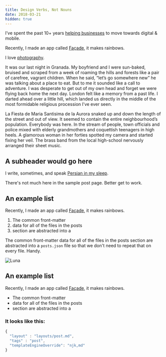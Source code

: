 ```yaml
---
title: Design Verbs, Not Nouns
date: 2018-03-21
hidden: true
---
```


I’ve spent the past 10+ years [helping businesses](https://uk.linkedin.com/in/rafalpast) to move towards digital & mobile.

Recently, I made an app called [Façade](http://facade.photo/), it makes rainbows.

I love [photography](https://www.instagram.com/rafalpast/).

It was our last night in Granada. My boyfriend and I were sun-baked, bruised and scraped from a week of roaming the hills and forests like a pair of carefree, vagrant children. When he said, “let’s go somewhere new” he was talking about a place to eat. But to me it sounded like a call to adventure. I was desperate to get out of my own head and forget we were flying back home the next day. London felt like a memory from a past life. I darted ahead over a little hill, which landed us directly in the middle of the most formidable religious procession I’ve ever seen.

La Fiesta de Maria Santisima de la Aurora snaked up and down the length of the street and out of view. It seemed to contain the entire neighbourhood’s population. Everybody was here. In the stream of people, town officials and police mixed with elderly grandmothers and coquettish teenagers in high heels. A glamorous woman in her forties spotted my camera and started fixing her veil. The brass band from the local high-school nervously arranged their sheet music.

## A subheader would go here

I write, sometimes,
and speak [Persian in my sleep](https://twitter.com/rafalpast).

There's not much here in the sample post page. Better get to work.

## An example list

Recently, I made an app called [Façade](http://facade.photo/), it makes rainbows.

1. The common front-matter
2. data for all of the files in the posts
3. section are abstracted into a

The common front-matter data for all of the files in the posts section are abstracted into a `posts.json` file so that we don't need to repeat that on every file. Handy.

![Luna](/images/luna.jpg)

## An example list

Recently, I made an app called [Façade](http://facade.photo/), it makes rainbows.

-   The common front-matter
-   data for all of the files in the posts
-   section are abstracted into a

### It looks like this:

```js
{
  "layout" : "layouts/post.md",
  "tags" : "post",
  "templateEngineOverride": "njk,md"
}
```
